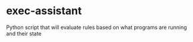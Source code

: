 # exec-assistant
Python script that will evaluate rules based on what programs are running and their state
